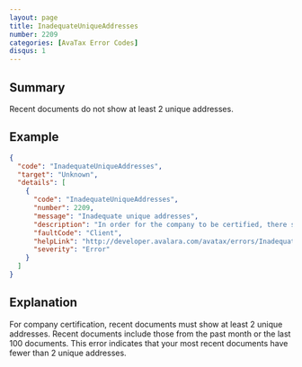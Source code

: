 ```yaml
---
layout: page
title: InadequateUniqueAddresses
number: 2209
categories: [AvaTax Error Codes]
disqus: 1
---
```


## Summary

Recent documents do not show at least 2 unique addresses.

## Example

```json
{
  "code": "InadequateUniqueAddresses",
  "target": "Unknown",
  "details": [
    {
      "code": "InadequateUniqueAddresses",
      "number": 2209,
      "message": "Inadequate unique addresses",
      "description": "In order for the company to be certified, there should be at least two unique addresses in the documents, in the past month or among the last 100 documents.",
      "faultCode": "Client",
      "helpLink": "http://developer.avalara.com/avatax/errors/InadequateUniqueAddresses",
      "severity": "Error"
    }
  ]
}
```

## Explanation

For company certification, recent documents must show at least 2 unique addresses. Recent documents include those from the past month or the last 100 documents. This error indicates that your most recent documents have fewer than 2 unique addresses. 